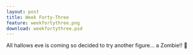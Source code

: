 ```yaml
---
layout: post
title: Week Forty-Three
feature: weekfortythree.png
download: weekfortythree.psd
---
```

All hallows eve is coming so decided to try another figure... a Zombie!! :brain: